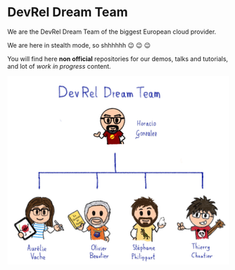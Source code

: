 # DevRel Dream Team

We are the DevRel Dream Team of the biggest European cloud provider. 

We are here in stealth mode, so shhhhhh 😉 😉 😉

You will find here **non official** repositories for our demos, talks and tutorials, and lot of *work in progress* content.

![DevRel Dream Team](./img/devrel-dream-team.jpg)
